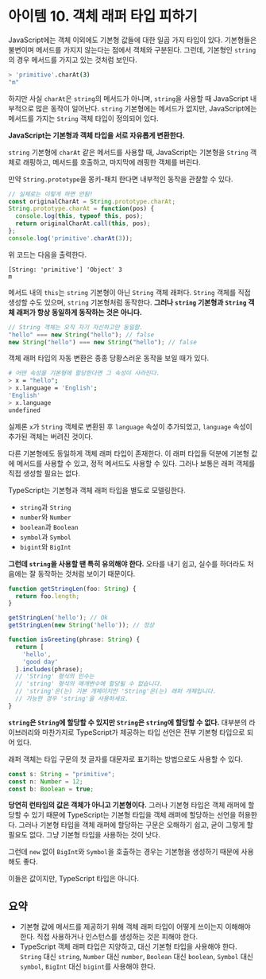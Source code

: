 # 아이템 10. 객체 래퍼 타입 피하기
JavaScript에는 객체 이외에도 기본형 값들에 대한 일곱 가지 타입이 있다. 기본형들은 불변이며 메서드를 가지지 않는다는 점에서 객체와 구분된다. 그런데, 기본형인 `string`의 경우 메서드를 가지고 있는 것처럼 보인다.

```bash
> 'primitive'.charAt(3)
"m"
```

하지만 사실 `charAt`은 `string`의 메서드가 아니며, `string`을 사용할 때 JavaScript 내부적으로 많은 동작이 일어난다. `string` 기본형에는 메서드가 없지만, JavaScript에는 메서드를 가지는 `String` 객체 타입이 정의되어 있다.

**JavaScript는 기본형과 객체 타입을 서로 자유롭게 변환한다.**

`string` 기본형에 `charAt` 같은 메서드를 사용할 때, JavaScript는 기본형을 `String` 객체로 래핑하고, 메서드를 호출하고, 마지막에 래핑한 객체를 버린다.

만약 `String.prototype`을 몽키-패치 한다면 내부적인 동작을 관찰할 수 있다.

```javascript
// 실제로는 이렇게 하면 안됨!
const originalCharAt = String.prototype.charAt;
String.prototype.charAt = function(pos) {
  console.log(this, typeof this, pos);
  return originalCharAt.call(this, pos);
};
console.log('primitive'.charAt(3));
```

위 코드는 다음을 출력한다.

```
[String: 'primitive'] 'Object' 3
m
```
메서드 내의 `this`는 `string` 기본형이 아닌 `String` 객체 래퍼다. `String` 객체를 직접 생성할 수도 있으며, `string` 기본형처럼 동작한다. **그러나 `string` 기본형과 `String` 객체 래퍼가 항상 동일하게 동작하는 것은 아니다.**

```javascript
// String 객체는 오직 자기 자신하고만 동일함.
"hello" === new String("hello"); // false
new String("hello") === new String("hello"); // false
```

객체 래퍼 타입의 자동 변환은 종종 당황스러운 동작을 보일 때가 있다.

```bash
# 어떤 속성을 기본형에 할당한다면 그 속성이 사라진다.
> x = "hello";
> x.language = 'English';
'English'
> x.language
undefined
```

실제론 `x`가 `String` 객체로 변환된 후 `language` 속성이 추가되었고, `language` 속성이 추가된 객체는 버려진 것이다.

다른 기본형에도 동일하게 객체 래퍼 타입이 존재한다. 이 래퍼 타입들 덕분에 기본형 값에 메서드를 사용할 수 있고, 정적 메서드도 사용할 수 있다. 그러나 보통은 래퍼 객체를 직접 생성할 필요는 없다.

TypeScript는 기본형과 객체 래퍼 타입을 별도로 모델링한다.

- `string`과 `String`
- `number`와 `Number`
- `boolean`과 `Boolean`
- `symbol`과 `Symbol`
- `bigint`와 `BigInt`

**그런데 `string`을 사용할 땐 특히 유의해야 한다.** 오타를 내기 쉽고, 실수를 하더라도 처음에는 잘 동작하는 것처럼 보이기 때문이다.

```typescript
function getStringLen(foo: String) {
  return foo.length;
}

getStringLen('hello'); // Ok
getStringLen(new String('hello')); // 정상

function isGreeting(phrase: String) {
  return [
    'hello',
    'good day'
  ].includes(phrase);
  // 'String' 형식의 인수는
  // 'string' 형식의 매개변수에 할당될 수 없습니다.
  // 'string'은(는) 기본 개체이지만 'String'은(는) 래퍼 개체입니다.
  // 가능한 경우 'string'을 사용하세요.
}
```

**`string`은 `String`에 할당할 수 있지만 `String`은 `string`에 할당할 수 없다.** 대부분의 라이브러리와 마찬가지로 TypeScript가 제공하는 타입 선언은 전부 기본형 타입으로 되어 있다.

래퍼 객체는 타입 구문의 첫 글자를 대문자로 표기하는 방법으로도 사용할 수 있다.

```typescript
const s: String = "primitive";
const n: Number = 12;
const b: Boolean = true;
```

**당연히 런타임의 값은 객체가 아니고 기본형이다.** 그러나 기본형 타입은 객체 래퍼에 할당할 수 있기 때문에 TypeScript는 기본형 타입을 객체 래퍼에 할당하는 선언을 허용한다. 그러나 기본형 타입을 객체 래퍼에 할당하는 구문은 오해하기 쉽고, 굳이 그렇게 할 필요도 없다. 그냥 기본형 타입을 사용하는 것이 낫다.

그런데 `new` 없이 `BigInt`와 `Symbol`을 호출하는 경우는 기본형을 생성하기 때문에 사용해도 좋다.

이들은 값이지만, TypeScript 타입은 아니다.

## 요약
- 기본형 값에 메서드를 제공하기 위해 객체 래퍼 타입이 어떻게 쓰이는지 이해해야 한다. 직접 사용하거나 인스턴스를 생성하는 것은 피해야 한다.
- TypeScript 객체 래퍼 타입은 지양하고, 대신 기본형 타입을 사용해야 한다. `String` 대신 `string`, `Number` 대신 `number`, `Boolean` 대신 `boolean`, `Symbol` 대신 `symbol`, `BigInt` 대신 `bigint`를 사용해야 한다.